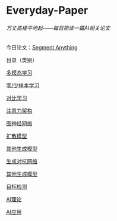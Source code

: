 # Everyday-Paper

###### 万丈高楼平地起——每日简读一篇AI相关论文

今日论文：[Segment Anything](https://github.com/sevenactors/Everyday-Paper/blob/main/论文/分割/Segment%20Anything.md)

  

目录（类别）

[多模态学习](https://github.com/sevenactors/Everyday-Paper/tree/main/论文/多模态学习)

[零/少样本学习](https://github.com/sevenactors/Everyday-Paper/tree/main/论文/零少样本学习)

[对比学习](https://github.com/sevenactors/Everyday-Paper/tree/main/论文/对比学习)

[注意力架构](https://github.com/sevenactors/Everyday-Paper/tree/main/论文/注意力架构)

[图神经网络](https://github.com/sevenactors/Everyday-Paper/tree/main/论文/图神经网络)

[扩散模型](https://github.com/sevenactors/Everyday-Paper/tree/main/论文/扩散模型)

[其他生成模型](https://github.com/sevenactors/Everyday-Paper/tree/main/论文/其他生成模型)

[生成对抗网络](https://github.com/sevenactors/Everyday-Paper/tree/main/论文/生成对抗网络)

[其他生成模型](https://github.com/sevenactors/Everyday-Paper/tree/main/论文/其他生成模型)

[目标检测](https://github.com/sevenactors/Everyday-Paper/tree/main/论文/目标检测)

[AI理论](https://github.com/sevenactors/Everyday-Paper/tree/main/论文/AI理论)

[AI应用](https://github.com/sevenactors/Everyday-Paper/tree/main/论文/AI应用)